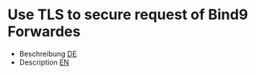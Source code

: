 # Use TLS to secure request of Bind9 Forwardes 

* Beschreibung [DE](README_de.md)
* Description [EN](README_en.md)
